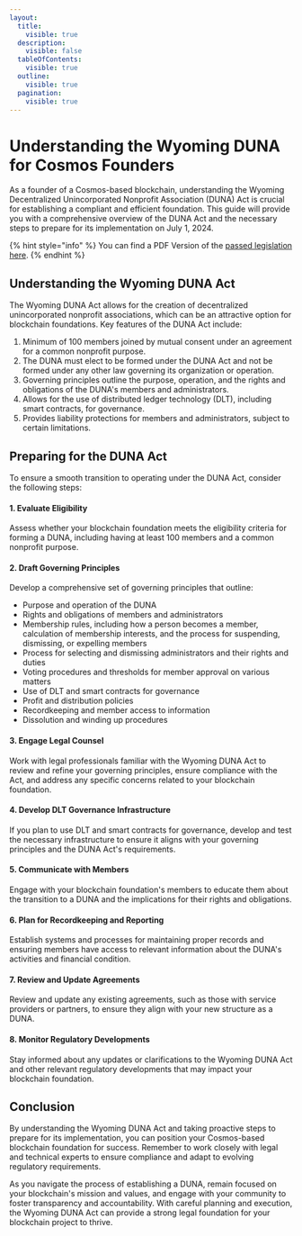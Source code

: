 ```yaml
---
layout:
  title:
    visible: true
  description:
    visible: false
  tableOfContents:
    visible: true
  outline:
    visible: true
  pagination:
    visible: true
---
```


# Understanding the Wyoming DUNA for Cosmos Founders

As a founder of a Cosmos-based blockchain, understanding the Wyoming Decentralized Unincorporated Nonprofit Association (DUNA) Act is crucial for establishing a compliant and efficient foundation. This guide will provide you with a comprehensive overview of the DUNA Act and the necessary steps to prepare for its implementation on July 1, 2024.

{% hint style="info" %}
You can find a PDF Version of the [passed legislation here](https://www.wyoleg.gov/2024/Introduced/SF0050.pdf).
{% endhint %}

## Understanding the Wyoming DUNA Act

The Wyoming DUNA Act allows for the creation of decentralized unincorporated nonprofit associations, which can be an attractive option for blockchain foundations. Key features of the DUNA Act include:

1. Minimum of 100 members joined by mutual consent under an agreement for a common nonprofit purpose.
2. The DUNA must elect to be formed under the DUNA Act and not be formed under any other law governing its organization or operation.
3. Governing principles outline the purpose, operation, and the rights and obligations of the DUNA's members and administrators.
4. Allows for the use of distributed ledger technology (DLT), including smart contracts, for governance.
5. Provides liability protections for members and administrators, subject to certain limitations.

## Preparing for the DUNA Act

To ensure a smooth transition to operating under the DUNA Act, consider the following steps:

#### 1. Evaluate Eligibility

Assess whether your blockchain foundation meets the eligibility criteria for forming a DUNA, including having at least 100 members and a common nonprofit purpose.

#### 2. Draft Governing Principles

Develop a comprehensive set of governing principles that outline:

* Purpose and operation of the DUNA
* Rights and obligations of members and administrators
* Membership rules, including how a person becomes a member, calculation of membership interests, and the process for suspending, dismissing, or expelling members
* Process for selecting and dismissing administrators and their rights and duties
* Voting procedures and thresholds for member approval on various matters
* Use of DLT and smart contracts for governance
* Profit and distribution policies
* Recordkeeping and member access to information
* Dissolution and winding up procedures

#### 3. Engage Legal Counsel

Work with legal professionals familiar with the Wyoming DUNA Act to review and refine your governing principles, ensure compliance with the Act, and address any specific concerns related to your blockchain foundation.

#### 4. Develop DLT Governance Infrastructure

If you plan to use DLT and smart contracts for governance, develop and test the necessary infrastructure to ensure it aligns with your governing principles and the DUNA Act's requirements.

#### 5. Communicate with Members

Engage with your blockchain foundation's members to educate them about the transition to a DUNA and the implications for their rights and obligations.

#### 6. Plan for Recordkeeping and Reporting

Establish systems and processes for maintaining proper records and ensuring members have access to relevant information about the DUNA's activities and financial condition.

#### 7. Review and Update Agreements

Review and update any existing agreements, such as those with service providers or partners, to ensure they align with your new structure as a DUNA.

#### 8. Monitor Regulatory Developments

Stay informed about any updates or clarifications to the Wyoming DUNA Act and other relevant regulatory developments that may impact your blockchain foundation.

## Conclusion

By understanding the Wyoming DUNA Act and taking proactive steps to prepare for its implementation, you can position your Cosmos-based blockchain foundation for success. Remember to work closely with legal and technical experts to ensure compliance and adapt to evolving regulatory requirements.

As you navigate the process of establishing a DUNA, remain focused on your blockchain's mission and values, and engage with your community to foster transparency and accountability. With careful planning and execution, the Wyoming DUNA Act can provide a strong legal foundation for your blockchain project to thrive.
